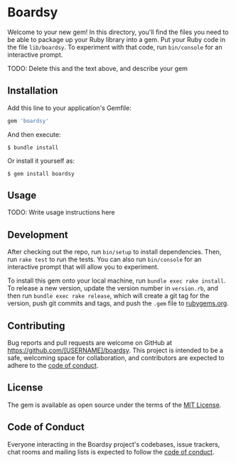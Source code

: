 # Boardsy

Welcome to your new gem! In this directory, you'll find the files you need to be able to package up your Ruby library into a gem. Put your Ruby code in the file `lib/boardsy`. To experiment with that code, run `bin/console` for an interactive prompt.

TODO: Delete this and the text above, and describe your gem

## Installation

Add this line to your application's Gemfile:

```ruby
gem 'boardsy'
```

And then execute:

    $ bundle install

Or install it yourself as:

    $ gem install boardsy

## Usage

TODO: Write usage instructions here

## Development

After checking out the repo, run `bin/setup` to install dependencies. Then, run `rake test` to run the tests. You can also run `bin/console` for an interactive prompt that will allow you to experiment.

To install this gem onto your local machine, run `bundle exec rake install`. To release a new version, update the version number in `version.rb`, and then run `bundle exec rake release`, which will create a git tag for the version, push git commits and tags, and push the `.gem` file to [rubygems.org](https://rubygems.org).

## Contributing

Bug reports and pull requests are welcome on GitHub at https://github.com/[USERNAME]/boardsy. This project is intended to be a safe, welcoming space for collaboration, and contributors are expected to adhere to the [code of conduct](https://github.com/[USERNAME]/boardsy/blob/master/CODE_OF_CONDUCT.md).


## License

The gem is available as open source under the terms of the [MIT License](https://opensource.org/licenses/MIT).

## Code of Conduct

Everyone interacting in the Boardsy project's codebases, issue trackers, chat rooms and mailing lists is expected to follow the [code of conduct](https://github.com/[USERNAME]/boardsy/blob/master/CODE_OF_CONDUCT.md).

